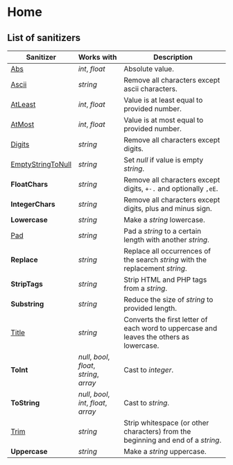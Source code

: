 # Home

## List of sanitizers

| Sanitizer                                         | Works with                                 | Description                                                                             |
|---------------------------------------------------|--------------------------------------------|-----------------------------------------------------------------------------------------|
| [Abs](Numbers/Abs.md)                             | _int_, _float_                             | Absolute value.                                                                         |
| [Ascii](Strings/Ascii.md)                         | _string_                                   | Remove all characters except ascii characters.                                          |
| [AtLeast](Numbers/AtLeast.md)                     | _int_, _float_                             | Value is at least equal to provided number.                                             |
| [AtMost](Numbers/AtMost.md)                       | _int_, _float_                             | Value is at most equal to provided number.                                              |
| [Digits](Strings/Digits.md)                       | _string_                                   | Remove all characters except digits.                                                    |
| [EmptyStringToNull](Strings/EmptyStringToNull.md) | _string_                                   | Set _null_ if value is empty _string_.                                                  |
| **FloatChars**                                    | _string_                                   | Remove all characters except digits, `+-.` and optionally `,eE`.                        |
| **IntegerChars**                                  | _string_                                   | Remove all characters except digits, plus and minus sign.                               |
| **Lowercase**                                     | _string_                                   | Make a _string_ lowercase.                                                              |
| [Pad](Strings/Pad.md)                             | _string_                                   | Pad a _string_ to a certain length with another _string_.                               |
| **Replace**                                       | _string_                                   | Replace all occurrences of the search _string_ with the replacement _string_.           |
| **StripTags**                                     | _string_                                   | Strip HTML and PHP tags from a _string_.                                                |
| **Substring**                                     | _string_                                   | Reduce the size of _string_ to provided length.                                         |
| [Title](Strings/Title.md)                         | _string_                                   | Converts the first letter of each word to uppercase and leaves the others as lowercase. |
| **ToInt**                                         | _null_, _bool_, _float_, _string_, _array_ | Cast to _integer_.                                                                      |
| **ToString**                                      | _null_, _bool_, _int_, _float_, _array_    | Cast to _string_.                                                                       |
| [Trim](Strings/Trim.md)                           | _string_                                   | Strip whitespace (or other characters) from the beginning and end of a _string_.        |
| **Uppercase**                                     | _string_                                   | Make a _string_ uppercase.                                                              |
